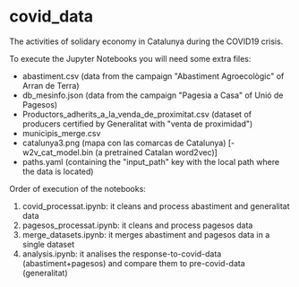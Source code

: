 # covid_data

The activities of solidary economy in Catalunya during the COVID19 crisis.

To execute the Jupyter Notebooks you will need some extra files:
- abastiment.csv (data from the campaign "Abastiment Agroecològic" of Arran de Terra)
- db_mesinfo.json (data from the campaign "Pagesia a Casa" of Unió de Pagesos)
- Productors_adherits_a_la_venda_de_proximitat.csv (dataset of producers certified by Generalitat with "venta de proximidad")
- municipis_merge.csv
- catalunya3.png (mapa con las comarcas de Catalunya)
[- w2v_cat_model.bin (a pretrained Catalan word2vec)]
- paths.yaml (containing the "input_path" key with the local path where the data is located)



Order of execution of the notebooks:
1. covid_processat.ipynb: it cleans and process abastiment and generalitat data
2. pagesos_processat.ipynb: it cleans and process pagesos data
3. merge_datasets.ipynb: it merges abastiment and pagesos data in a single dataset
4. analysis.ipynb: it analises the response-to-covid-data (abastiment+pagesos) and compare them to pre-covid-data (generalitat)

